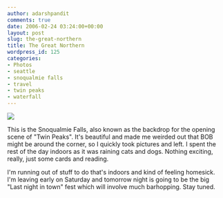 ```yaml
---
author: adarshpandit
comments: true
date: 2006-02-24 03:24:00+00:00
layout: post
slug: the-great-northern
title: The Great Northern
wordpress_id: 125
categories:
- Photos
- seattle
- snoqualmie falls
- travel
- twin peaks
- waterfall
---
```


[![](http://photos1.blogger.com/blogger/5119/270/320/IMG_3432.jpg)](http://photos1.blogger.com/blogger/5119/270/640/IMG_3432.jpg)

This is the Snoqualmie Falls, also known as the backdrop for the opening scene of "Twin Peaks". It's beautiful and made me weirded out that BOB might be around the corner, so I quickly took pictures and left. I spent the rest of the day indoors as it was raining cats and dogs. Nothing exciting, really, just some cards and reading.

I'm running out of stuff to do that's indoors and kind of feeling homesick. I'm leaving early on Saturday and tomorrow night is going to be the big "Last night in town" fest which will involve much barhopping. Stay tuned.
